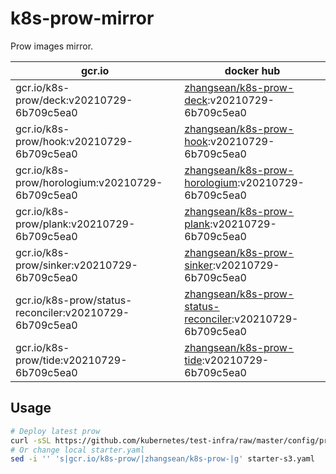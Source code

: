 # k8s-prow-mirror

Prow images mirror.

gcr.io | docker hub
---|---
gcr.io/k8s-prow/deck:v20210729-6b709c5ea0 | [zhangsean/k8s-prow-deck](https://hub.docker.com/r/zhangsean/k8s-prow-deck):v20210729-6b709c5ea0
gcr.io/k8s-prow/hook:v20210729-6b709c5ea0 | [zhangsean/k8s-prow-hook](https://hub.docker.com/r/zhangsean/k8s-prow-hook):v20210729-6b709c5ea0
gcr.io/k8s-prow/horologium:v20210729-6b709c5ea0 | [zhangsean/k8s-prow-horologium](https://hub.docker.com/r/zhangsean/k8s-prow-horologium):v20210729-6b709c5ea0
gcr.io/k8s-prow/plank:v20210729-6b709c5ea0 | [zhangsean/k8s-prow-plank](https://hub.docker.com/r/zhangsean/k8s-prow-plank):v20210729-6b709c5ea0
gcr.io/k8s-prow/sinker:v20210729-6b709c5ea0 | [zhangsean/k8s-prow-sinker](https://hub.docker.com/r/zhangsean/k8s-prow-sinker):v20210729-6b709c5ea0
gcr.io/k8s-prow/status-reconciler:v20210729-6b709c5ea0 | [zhangsean/k8s-prow-status-reconciler](https://hub.docker.com/r/zhangsean/k8s-prow-status-reconciler):v20210729-6b709c5ea0
gcr.io/k8s-prow/tide:v20210729-6b709c5ea0 | [zhangsean/k8s-prow-tide](https://hub.docker.com/r/zhangsean/k8s-prow-tide):v20210729-6b709c5ea0

## Usage

```bash
# Deploy latest prow
curl -sSL https://github.com/kubernetes/test-infra/raw/master/config/prow/cluster/starter-s3.yaml | sed 's|gcr.io/k8s-prow/|zhangsean/k8s-prow-|g' | kubectl apply -f -
# Or change local starter.yaml
sed -i '' 's|gcr.io/k8s-prow/|zhangsean/k8s-prow-|g' starter-s3.yaml
```

